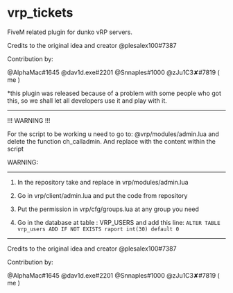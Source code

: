 # vrp_tickets
FiveM related plugin for dunko vRP servers. 

Credits to the original idea and creator @plesalex100#7387

Contribution by: 

  @AlphaMac#1645
  @dav1d.exe#2201
  @Snnaples#1000
  @zJu1C3✘#7819 ( me )
  
  
*this plugin was released because of a problem with some people who got this, so we shall let all developers use it and play with it.

----------------------------------------------

!!! WARNING !!!

For the script to be working u need to go to: @vrp/modules/admin.lua and delete the function ch_calladmin. 
And replace with the content within the script

WARNING: 

----------------------------------------------

1. In the repository take and replace in vrp/modules/admin.lua
2. Go in vrp/client/admin.lua and put the code from repository
3. Put the permission in vrp/cfg/groups.lua at any group you need

4. Go in the database at table : VRP_USERS and add this line:
```ALTER TABLE vrp_users ADD IF NOT EXISTS raport int(30) default 0```

----------------------------------------------

Credits to the original idea and creator @plesalex100#7387

Contribution by: 

  @AlphaMac#1645
  @dav1d.exe#2201
  @Snnaples#1000
  @zJu1C3✘#7819 ( me )
